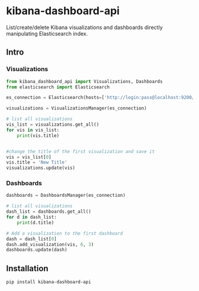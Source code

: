 # kibana-dashboard-api
List/create/delete Kibana visualizations and dashboards directly manipulating Elasticsearch index.

## Intro

### Visualizations

```python
from kibana_dashboard_api import Visualizations, Dashboards
from elasticsearch import Elasticsearch

es_connection = Elasticsearch(hosts=['http://login:pass@localhost:9200/'])

visualizations = VisualizationsManager(es_connection)

# list all visualizations
vis_list = visualizations.get_all()
for vis in vis_list:
    print(vis.title)


#change the title of the first visualization and save it
vis = vis_list[0]
vis.title = 'New Title'
visualizations.update(vis)

```

### Dashboards

```python
dashboards = DashboardsManager(es_connection)

# list all visualizations
dash_list = dashboards.get_all()
for d in dash_list:
    print(d.title)

# Add a visualization to the first dashboard
dash = dash_list[0]
dash.add_visualization(vis, 6, 3)
dashboards.update(dash)
```

## Installation

``` 
pip install kibana-dashboard-api
```


